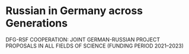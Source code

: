 # Russian in Germany across Generations
DFG-RSF COOPERATION: JOINT GERMAN-RUSSIAN PROJECT PROPOSALS IN ALL FIELDS OF SCIENCE (FUNDING PERIOD 2021–2023)

